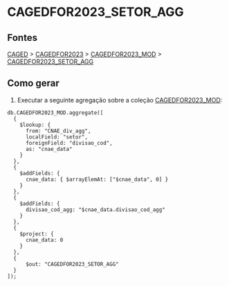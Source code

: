 # CAGEDFOR2023_SETOR_AGG

## Fontes 

[CAGED](../../CAGED.md) > [CAGEDFOR2023](../raizes/CAGEDFOR2023.md) > [CAGEDFOR2023_MOD](./CAGEDFOR2023_MOD.md) > [CAGEDFOR2023_SETOR_AGG](./CAGEDFOR2023_SETOR_AGG.md)

## Como gerar

1. Executar a seguinte agregação sobre a coleção [CAGEDFOR2023_MOD](../raizes/CAGEDFOR2023_MOD.md):

```
db.CAGEDFOR2023_MOD.aggregate([
  {
    $lookup: {
      from: "CNAE_div_agg",
      localField: "setor",
      foreignField: "divisao_cod",
      as: "cnae_data"
    }
  },
  {
    $addFields: {
      cnae_data: { $arrayElemAt: ["$cnae_data", 0] }
    }
  },
  {
    $addFields: {
      divisao_cod_agg: "$cnae_data.divisao_cod_agg"
    }
  },
  {
    $project: {
      cnae_data: 0
    }
  },
  {
      $out: "CAGEDFOR2023_SETOR_AGG"
  }
]);
```